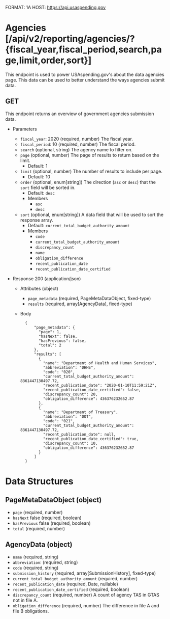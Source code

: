 FORMAT: 1A
HOST: https://api.usaspending.gov

# Agencies [/api/v2/reporting/agencies/?{fiscal_year,fiscal_period,search,page,limit,order,sort}]

This endpoint is used to power USAspending.gov's about the data agencies page. This data can be used to better understand the ways agencies submit data.

## GET

This endpoint returns an overview of government agencies submission data.

+ Parameters

    + `fiscal_year`: 2020 (required, number)
        The fiscal year.
    + `fiscal_period`: 10 (required, number)
        The fiscal period.
    + `search` (optional, string)
        The agency name to filter on.
    + `page` (optional, number)
        The page of results to return based on the limit.
        + Default: 1
    + `limit` (optional, number)
        The number of results to include per page.
        + Default: 10
    + `order` (optional, enum[string])
        The direction (`asc` or `desc`) that the `sort` field will be sorted in.
        + Default: `desc`
        + Members
            + `asc`
            + `desc`
    + `sort` (optional, enum[string])
        A data field that will be used to sort the response array.
        + Default: `current_total_budget_authority_amount`
        + Members
            + `code`
            + `current_total_budget_authority_amount`
            + `discrepancy_count`
            + `name`
            + `obligation_difference`
            + `recent_publication_date`
            + `recent_publication_date_certified`

+ Response 200 (application/json)

    + Attributes (object)
        + `page_metadata` (required, PageMetaDataObject, fixed-type)
        + `results` (required, array[AgencyData], fixed-type)
    + Body

            {
                "page_metadata": {
                  "page": 1,
                  "hasNext": false,
                  "hasPrevious": false,
                  "total": 2
                },
                "results": [
                  {
                    "name": "Department of Health and Human Services",
                    "abbreviation": "DHHS",
                    "code": "020",
                    "current_total_budget_authority_amount": 8361447130497.72,
                    "recent_publication_date": "2020-01-10T11:59:21Z",
                    "recent_publication_date_certified": false,
                    "discrepancy_count": 20,
                    "obligation_difference": 436376232652.87
                  },
                  {
                    "name": "Department of Treasury",
                    "abbreviation": "DOT",
                    "code": "021",
                    "current_total_budget_authority_amount": 8361447130497.72,
                    "recent_publication_date": null,
                    "recent_publication_date_certified": true,
                    "discrepancy_count": 10,
                    "obligation_difference": 436376232652.87
                  }
                ]
            }

# Data Structures

## PageMetaDataObject (object)
+ `page` (required, number)
+ `hasNext` false (required, boolean)
+ `hasPrevious` false (required, boolean)
+ `total` (required, number)

## AgencyData (object)
+ `name` (required, string)
+ `abbreviation`: (required, string)
+ `code` (required, string)
+ `submission_history` (required, array[SubmissionHistory], fixed-type)
+ `current_total_budget_authority_amount` (required, number)
+ `recent_publication_date` (required, Date, nullable)
+ `recent_publication_date_certified` (required, boolean)
+ `discrepancy_count` (required, number)
    A count of agency TAS in GTAS not in file A.
+ `obligation_difference` (required, number)
    The difference in file A and file B obligations.
